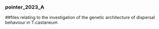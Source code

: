 ### pointer_2023_A
##files relating to the investigation of the genetic architecture of dispersal behaviour in T.castaneum

# 

